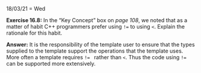 18/03/21 = Wed

**Exercise 16.8:** In the “Key Concept” box on *page 108*, we noted that as a matter of habit C++ programmers prefer using `!=` to using `<`. Explain the rationale for this habit.

**Answer:** It is the responsibility of the template user to ensure that the types supplied to the template support the operations that the template uses. More often a template requires `!= ` rather than `<`. Thus the code using `!=` can be supported more extensively.